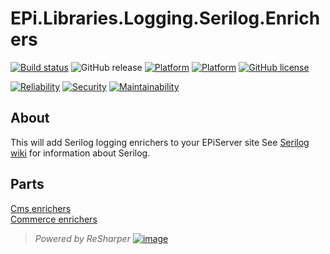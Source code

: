 # EPi.Libraries.Logging.Serilog.Enrichers

[![Build status](https://ci.appveyor.com/api/projects/status/dc0ds3aafwfui3a3/branch/master?svg=true)](https://ci.appveyor.com/project/jstemerdink/epi-libraries-logging-serilog/branch/master)
![GitHub release](https://img.shields.io/github/release/jstemerdink/EPi.Libraries.Logging.Serilog.Enrichers.svg)
[![Platform](https://img.shields.io/badge/platform-.NET%204.6.1-blue.svg?style=flat)](https://msdn.microsoft.com/en-us/library/w0x726c2%28v=vs.110%29.aspx)
[![Platform](https://img.shields.io/badge/EPiServer.Commerce-%2012.0.0-orange.svg?style=flat)](http://world.episerver.com/cms/)
[![GitHub license](https://img.shields.io/badge/license-MIT%20license-blue.svg?style=flat)](LICENSE)


[![Reliability](https://sonarcloud.io/api/project_badges/measure?project=jstemerdink:EPi.Libraries.Logging.Serilog.Enrichers&metric=reliability_rating)](https://sonarcloud.io/component_measures?id=jstemerdink%3AEPi.Libraries.Logging.Serilog&metric=Reliability)
[![Security](https://sonarcloud.io/api/project_badges/measure?project=jstemerdink:EPi.Libraries.Logging.Serilog.Enrichersg&metric=security_rating)](https://sonarcloud.io/component_measures?id=jstemerdink%3AEPi.Libraries.Logging.Serilog&metric=Security)
[![Maintainability](https://sonarcloud.io/api/project_badges/measure?project=jstemerdink%3AEPi.Libraries.Logging.Serilog.Enrichers&metric=sqale_rating)](https://sonarcloud.io/component_measures?id=jstemerdink%3AEPi.Libraries.Logging.Serilog&metric=Maintainability)


## About
This will add Serilog logging enrichers to your EPiServer site
See [Serilog wiki](https://github.com/serilog/serilog/wiki/) for information about Serilog.

## Parts
[Cms enrichers](EPi.Libraries.Logging.Serilog.Enrichers.Cms/README.md)  
[Commerce enrichers](EPi.Libraries.Logging.Serilog.Enrichers.Commerce/README.md)  


> *Powered by ReSharper*
> [![image](https://i0.wp.com/jstemerdink.files.wordpress.com/2017/08/logo_resharper.png)](http://jetbrains.com)
